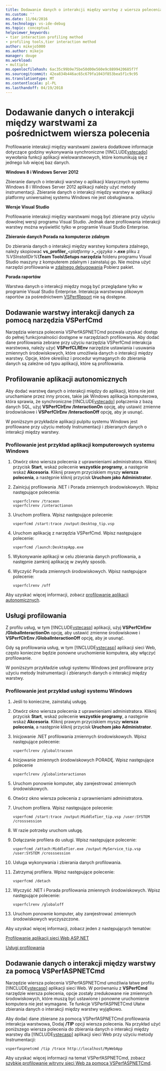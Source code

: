 ```yaml
---
title: Dodawanie danych o interakcji między warstwy z wiersza polecenia | Dokumentacja firmy Microsoft
ms.custom: ''
ms.date: 11/04/2016
ms.technology: vs-ide-debug
ms.topic: conceptual
helpviewer_keywords:
- tier interaction profiling method
- profiling tools,tier interaction method
author: mikejo5000
ms.author: mikejo
manager: douge
ms.workload:
- multiple
ms.openlocfilehash: 6ac35c99b9e75be50d00e560e9c8899420685f7f
ms.sourcegitcommit: 42ea834b446ac65c679fa1043f853bea5f1c9c95
ms.translationtype: MT
ms.contentlocale: pl-PL
ms.lasthandoff: 04/19/2018
---
```

# <a name="adding-tier-interaction-data-from-the-command-line"></a>Dodawanie danych o interakcji między warstwami za pośrednictwem wiersza polecenia

Profilowanie interakcji między warstwami zawiera dodatkowe informacje dotyczące godziny wykonywania synchroniczne [!INCLUDE[vstecado](../data-tools/includes/vstecado_md.md)] wywołania funkcji aplikacji wielowarstwowych, które komunikują się z jednego lub więcej baz danych.

**Windows 8 i Windows Server 2012**

Zbieranie danych o interakcji warstwy o aplikacji klasycznych systemu Windows 8 i Windows Server 2012 aplikacji należy użyć metody instrumentacji. Zbieranie danych o interakcji między warstwy w aplikacji platformy uniwersalnej systemu Windows nie jest obsługiwana.

**Wersje Visual Studio**

Profilowanie interakcji między warstwami mogą być zbierane przy użyciu dowolnej wersji programu Visual Studio. Jednak dane profilowania interakcji warstwy można wyświetlić tylko w programie Visual Studio Enterprise.

**Zbieranie danych Porada na komputerze zdalnym**

Do zbierania danych o interakcji między warstwy komputera zdalnego, należy skopiować **vs_profiler_***\<platformy >***_***\<języka >***.exe** pliku z *%VSInstallDir%***\Team Tools\Setups narzędzia** folderu programu Visual Studio maszyny z komputerem zdalnym i zainstaluj go. Nie można użyć narzędzi profilowania w [zdalnego debugowania](../debugger/remote-debugging.md) Pobierz pakiet.

**Porada raportów**

Warstwa danych o interakcji między mogą być przeglądane tylko w programie Visual Studio Enterprise. Interakcja warstwowa plikowym raportów za pośrednictwem [VSPerfReport](../profiling/vsperfreport.md) nie są dostępne.

## <a name="adding-tier-interaction-data-with-vsperfcmd"></a>Dodawanie warstwy interakcji danych za pomocą narzędzia VSPerfCmd

Narzędzia wiersza polecenia VSPerfASPNETCmd pozwala uzyskać dostęp do pełnej funkcjonalności dostępne w narzędziach profilowania. Aby dodać dane profilowania zebrane przy użyciu narzędzia VSPerfCmd interakcja warstwowa, należy użyć **VSPerfCLREnv** narzędzie ustawiania i usuwania zmiennych środowiskowych, które umożliwia danych o interakcji między warstwy. Opcje, które określisz i procedur wymaganych do zbierania danych są zależne od typu aplikacji, które są profilowania.

## <a name="profiling-stand-alone-applications"></a>Profilowanie aplikacji autonomicznych

Aby dodać warstwę danych o interakcji między do aplikacji, która nie jest uruchamiane przez inny proces, takie jak Windows aplikacja komputerowa, która sprawia, że synchroniczne [!INCLUDE[vstecado](../data-tools/includes/vstecado_md.md)] połączenia z bazą danych SQL, użyj **VSPerfClrEnv /InteractionOn** opcję, aby ustawić zmienne środowiskowe i **VSPerfClrEnv /InteractionOff** opcję, aby je usunąć.

W poniższym przykładzie aplikacji pulpitu systemu Windows jest profilowane przy użyciu metody Instrumentacji i zbieranych danych o interakcji między warstwy.

### <a name="profiling-a-windows-desktop-application-example"></a>Profilowanie jest przykład aplikacji komputerowych systemu Windows

1. Otwórz okno wiersza polecenia z uprawnieniami administratora. Kliknij przycisk **Start**, wskaż polecenie **wszystkie programy**, a następnie wskaż **Akcesoria**. Kliknij prawym przyciskiem myszy **wiersza polecenia**, a następnie kliknij przycisk **Uruchom jako Administrator**.

2. Zainicjuj profilowania .NET i Porada zmiennych środowiskowych. Wpisz następujące polecenia:

    ```
    vsperfclrenv /traceon
    vsperfclrenv /interactionon
    ```

3. Uruchom profilera. Wpisz następujące polecenie:

    ```
    vsperfcmd /start:trace /output:Desktop_tip.vsp 
    ```

4. Uruchom aplikację z narzędzia VSPerfCmd. Wpisz następujące polecenie:

    ```
    vsperfcmd /launch:DesktopApp.exe
    ```

5. Wykonywanie aplikacji w celu zbierania danych profilowania, a następnie zamknij aplikację w zwykły sposób.

6. Wyczyść Porada zmiennych środowiskowych. Wpisz następujące polecenie:

    ```
    vsperfclrenv /off
    ```

Aby uzyskać więcej informacji, zobacz [profilowanie aplikacji autonomicznych](../profiling/command-line-profiling-of-stand-alone-applications.md).

## <a name="profiling-services"></a>Usługi profilowania

Z profilu usług, w tym [!INCLUDE[vstecasp](../code-quality/includes/vstecasp_md.md)] aplikacji, użyj **VSPerfClrEnv /GlobalInteractionOn** opcję, aby ustawić zmienne środowiskowe i **VSPerfClrEnv /GlobalInteractionOff** opcję, aby je usunąć.

Gdy są profilowania usług, w tym [!INCLUDE[vstecasp](../code-quality/includes/vstecasp_md.md)] aplikacji sieci Web, często konieczne będzie ponowne uruchomienie komputera, aby włączyć profilowanie.

W poniższym przykładzie usługi systemu Windows jest profilowane przy użyciu metody Instrumentacji i zbieranych danych o interakcji między warstwy.

### <a name="profiling-a-windows-service-example"></a>Profilowanie jest przykład usługi systemu Windows

1. Jeśli to konieczne, zainstaluj usługę.

2. Otwórz okno wiersza polecenia z uprawnieniami administratora. Kliknij przycisk **Start**, wskaż polecenie **wszystkie programy**, a następnie wskaż **Akcesoria**. Kliknij prawym przyciskiem myszy **wiersza polecenia**, a następnie kliknij przycisk **Uruchom jako Administrator**.

3. Inicjowanie .NET profilowania zmiennych środowiskowych. Wpisz następujące polecenie:

    ```
    vsperfclrenv /globaltraceon
    ```

4. Inicjowanie zmiennych środowiskowych PORADĘ. Wpisz następujące polecenie

    ```
    vsperfclrenv /globalinteractionon
    ```

5. Uruchom ponownie komputer, aby zarejestrować zmiennych środowiskowych.

6. Otwórz okno wiersza polecenia z uprawnieniami administratora.

7. Uruchom profilera. Wpisz następujące polecenie:

    ```
    vsperfcmd /start:trace /output:MiddleTier_tip.vsp /user:SYSTEM /crosssession 
    ```

8. W razie potrzeby uruchom usługę.

9. Dołączanie profilera do usługi. Wpisz następujące polecenie:

    ```
    vsperfcmd /attach:MiddleTier.exe /output:MyService_tip.vsp /user:SYSTEM /crosssession 
    ```

10. Usługa wykonywania i zbierania danych profilowania.

11. Zatrzymaj profilera. Wpisz następujące polecenie:

     `vsperfcmd /detach`

12. Wyczyść .NET i Porada profilowania zmiennych środowiskowych. Wpisz następujące polecenie:

    ```
    vsperfclrenv /globaloff
    ```

13. Uruchom ponownie komputer, aby zarejestrować zmiennych środowiskowych wyczyszczone.

Aby uzyskać więcej informacji, zobacz jeden z następujących tematów:

[Profilowanie aplikacji sieci Web ASP.NET](../profiling/command-line-profiling-of-aspnet-web-applications.md)

[Usługi profilowania](../profiling/command-line-profiling-of-services.md)

## <a name="adding-tier-interaction-data-with-vsperfaspnetcmd"></a>Dodawanie danych o interakcji między warstwy za pomocą VSPerfASPNETCmd

Narzędzie wiersza polecenia VSPerfASPNETCmd umożliwia łatwe profilu [!INCLUDE[vstecasp](../code-quality/includes/vstecasp_md.md)] aplikacji sieci Web. W porównaniu z **VSPerfCmd** narzędzie wiersza polecenia, opcje zostały zredukowane nie zmiennych środowiskowych, które muszą być ustawione i ponowne uruchomienie komputera nie jest wymagane. Te funkcje VSPerfASPNETCmd Ułatw zbierania danych o interakcji między warstwy wyjątkowo.

Aby dodać dane zbierane za pomocą VSPerfASPNETCmd profilowania interakcja warstwowa, Dodaj **/TIP** opcji wiersza polecenia. Na przykład użyć poniższego wiersza polecenia do zbierania danych o interakcji między warstwy dla [!INCLUDE[vstecasp](../code-quality/includes/vstecasp_md.md)] aplikacji sieci Web przy użyciu metody Instrumentacji:

```
vsperfaspnetcmd /tip /trace http://localhost/MyWebApp
```

Aby uzyskać więcej informacji na temat VSPerfASPNETCmd, zobacz [szybkie profilowanie witryny sieci Web za pomocą VSPerfASPNETCmd](../profiling/rapid-web-site-profiling-with-vsperfaspnetcmd.md).